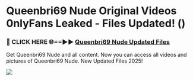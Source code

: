 # Queenbri69 Nude Original Videos 0nlyFans Leaked - Files Updated! ()

<h3>🔴 CLICK HERE 🌐==►► <a href="https://tinyurl.com/2p9ay9w9" rel="nofollow">Queenbri69 Nude Updated Files</a></h3>

Get Queenbri69 Nude and all content. Now you can access all videos and pictures of Queenbri69 Nude. New Updated Files 2025!

[![](https://i.imgur.com/KQgVmj3.gif)](https://tinyurl.com/2p9ay9w9)
